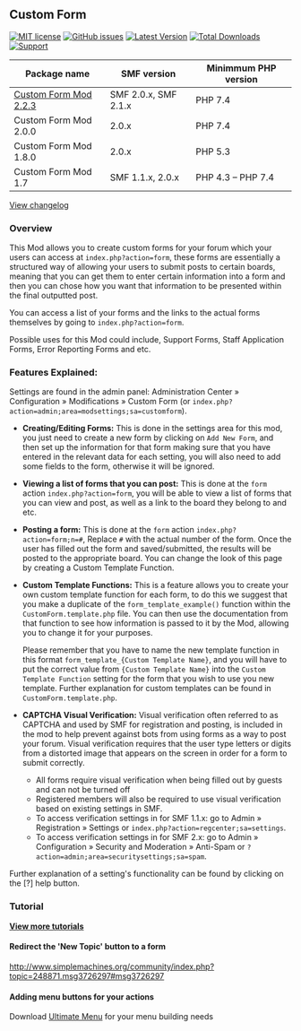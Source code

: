 ## Custom Form
[![MIT license](http://img.shields.io/badge/license-MIT-009999.svg)](http://opensource.org/licenses/MIT)
[![GitHub issues](https://img.shields.io/github/issues/live627/smf-custom-forms.svg)](https://github.com/live627/smf-ultimate-menu/issues)
[![Latest Version](https://img.shields.io/github/release/live627/smf-custom-forms.svg)](https://github.com/live627/smf-ultimate-menu/releases)
[![Total Downloads](https://img.shields.io/github/downloads/live627/smf-custom-forms/total.svg)](https://github.com/live627/elk-um/releases)
[![Support](http://img.shields.io/badge/PayPal-$-009966.svg)](https://www.paypal.me/JohnRayes)

Package name | SMF version | Minimmum PHP version
--- | --- | ---
[Custom Form Mod 2.2.3](https://github.com/live627/smf-custom-forms/releases/download/v2.2.3/custom-forms_2-2-3.tgz) | SMF 2.0.x, SMF 2.1.x | PHP 7.4
Custom Form Mod 2.0.0 | 2.0.x | PHP 7.4
Custom Form Mod 1.8.0 | 2.0.x | PHP 5.3
Custom Form Mod 1.7 | SMF 1.1.x, 2.0.x | PHP 4.3 – PHP 7.4

[View changelog](https://github.com/live627/smf-custom-forms/blob/master/CHANGELOG.md)

### Overview
This Mod allows you to create custom forms for your forum which your users can access at `index.php?action=form`, these forms are essentially a structured way of allowing your users to submit posts to certain boards, meaning that you can get them to enter certain information into a form and then you can chose how you want that information to be presented within the final outputted post.

You can access a list of your forms and the links to the actual forms themselves by going to `index.php?action=form`.

Possible uses for this Mod could include, Support Forms, Staff Application Forms, Error Reporting Forms and etc.

### Features Explained:
Settings are found in the admin panel: Administration Center » Configuration » Modifications » Custom Form (or `index.php?action=admin;area=modsettings;sa=customform`).

- **Creating/Editing Forms:** This is done in the settings area for this mod, you just need to create a new form by clicking on `Add New Form`, and then set up the information for that form making sure that you have entered in the relevant data for each setting, you will also need to add some fields to the form, otherwise it will be ignored.

- **Viewing a list of forms that you can post:** This is done at the `form` action `index.php?action=form`, you will be able to view a list of forms that you can view and post, as well as a link to the board they belong to and etc.

- **Posting a form:** This is done at the `form` action `index.php?action=form;n=#`, Replace `#` with the actual number of the form. Once the user has filled out the form and saved/submitted, the results will be posted to the appropriate board. You can change the look of this page by creating a Custom Template Function.

- **Custom Template Functions:** This is a feature allows you to create your own custom template function for each form, to do this we suggest that you make a duplicate of the `form_template_example()` function within the `CustomForm.template.php` file. You can then use the documentation from that function to see how information is passed to it by the Mod, allowing you to change it for your purposes.

  Please remember that you have to name the new template function in this format `form_template_{Custom Template Name}`, and you will have to put the correct value from `{Custom Template Name}` into the `Custom Template Function` setting for the form that you wish to use you new template. Further explanation for custom templates can be found in `CustomForm.template.php`.

- **CAPTCHA Visual Verification:** Visual verification often referred to as CAPTCHA and used by SMF for registration and posting, is included in the mod to help prevent against bots from using forms as a way to post your forum. Visual verification requires that the user type letters or digits from a distorted image that appears on the screen in order for a form to submit correctly.
  - All forms require visual verification when being filled out by guests and can not be turned off
  - Registered members will also be required to use visual verification based on existing settings in SMF.
  - To access verification settings in for SMF 1.1.x: go to Admin » Registration » Settings or `index.php?action=regcenter;sa=settings`.
  - To access verification settings in for SMF 2.x: go to Admin » Configuration » Security and Moderation » Anti-Spam or `?action=admin;area=securitysettings;sa=spam`.

Further explanation of a setting's functionality can be found by clicking on the [?] help button.

### Tutorial
**[View more tutorials](https://github.com/live627/smf-custom-forms/tree/main/docs)**
#### Redirect the 'New Topic' button to a form
http://www.simplemachines.org/community/index.php?topic=248871.msg3726297#msg3726297

#### Adding menu buttons for your actions
Download [Ultimate Menu](https://custom.simplemachines.org/index.php?mod=3674) for your menu building needs

